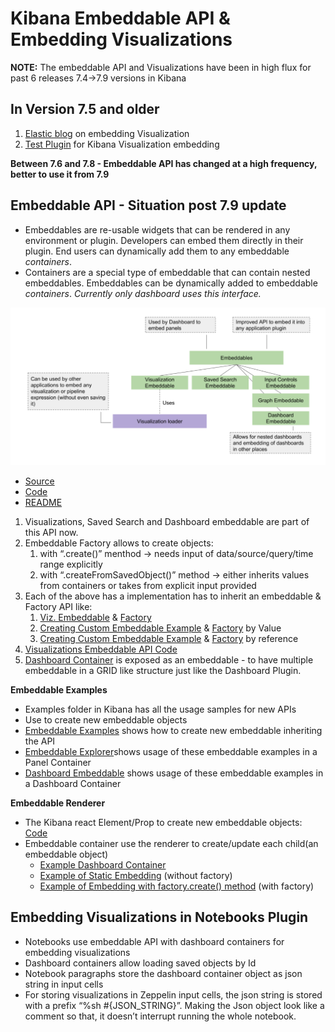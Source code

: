 # Kibana Embeddable API & Embedding Visualizations

**NOTE:** The embeddable API and Visualizations have been in high flux for past 6 releases 7.4→7.9 versions in Kibana

## **In Version 7.5 and older**

1. [Elastic blog](https://www.elastic.co/blog/developing-new-kibana-visualizations) on embedding Visualization
2. [Test Plugin](https://github.com/elastic/kibana/tree/7.5/test/plugin_functional/plugins/kbn_tp_visualize_embedding) for Kibana Visualization embedding

**Between 7.6 and 7.8 - Embeddable API has changed at a high frequency, better to use it from 7.9**

## **Embeddable API - Situation post 7.9 update**

- Embeddables are re-usable widgets that can be rendered in any environment or plugin. Developers can embed them directly in their plugin. End users can dynamically add them to any embeddable _containers_.
- Containers are a special type of embeddable that can contain nested embeddables. Embeddables can be dynamically added to embeddable _containers_. _Currently only dashboard uses this interface._

![Embeddable API](../../docs/dev/images/Embeddable_API.png)

* [Source](https://github.com/elastic/kibana/issues/19875)
* [Code](https://github.com/elastic/kibana/tree/master/src/plugins/embeddable)
* [README](https://github.com/elastic/kibana/blob/master/src/plugins/embeddable/README.md)

1. Visualizations, Saved Search and Dashboard embeddable are part of this API now.
2. Embeddable Factory allows to create objects:
   1. with “.create()” menthod → needs input of data/source/query/time range explicitly
   2. with “.createFromSavedObject()” method → either inherits values from containers or takes from explicit input provided
3. Each of the above has a implementation has to inherit an embeddable & Factory API like:
   1. [Viz. Embeddable](https://github.com/elastic/kibana/blob/master/src/plugins/visualizations/public/embeddable/visualize_embeddable.ts) & [Factory](https://github.com/elastic/kibana/blob/master/src/plugins/visualizations/public/embeddable/visualize_embeddable_factory.tsx)
   2. [Creating Custom Embeddable Example](https://github.com/elastic/kibana/blob/master/examples/embeddable_examples/public/multi_task_todo/multi_task_todo_embeddable.tsx) & [Factory](https://github.com/elastic/kibana/blob/master/examples/embeddable_examples/public/multi_task_todo/multi_task_todo_embeddable_factory.ts) by Value
   3. [Creating Custom Embeddable Example](https://github.com/elastic/kibana/blob/master/examples/embeddable_examples/public/todo/todo_ref_embeddable.tsx) & [Factory](https://github.com/elastic/kibana/blob/master/examples/embeddable_examples/public/todo/todo_ref_embeddable_factory.tsx) by reference
4. [Visualizations Embeddable API Code](https://github.com/streamich/kibana/tree/master/src/plugins/visualizations/public/embeddable)
5. [Dashboard Container](https://github.com/elastic/kibana/blob/master/src/plugins/dashboard/public/application/embeddable/dashboard_container.tsx) is exposed as an embeddable - to have multiple embeddable in a GRID like structure just like the Dashboard Plugin.

**Embeddable Examples**

- Examples folder in Kibana has all the usage samples for new APIs
- Use <EmbeddableRenderer/> to create new embeddable objects
- [Embeddable Examples](https://github.com/elastic/kibana/tree/master/examples/embeddable_examples) shows how to create new embeddable inheriting the API
- [Embeddable Explorer](https://github.com/elastic/kibana/tree/master/examples/embeddable_explorer)shows usage of these embeddable examples in a Panel Container
- [Dashboard Embeddable](https://github.com/elastic/kibana/tree/master/examples/dashboard_embeddable_examples) shows usage of these embeddable examples in a Dashboard Container

**Embeddable Renderer**

- The Kibana react Element/Prop to create new embeddable objects: [Code](https://github.com/elastic/kibana/blob/master/src/plugins/embeddable/public/lib/embeddables/embeddable_renderer.tsx)
- Embeddable container use the renderer to create/update each child(an embeddable object)
  - [Example Dashboard Container](https://github.com/elastic/kibana/blob/master/src/plugins/dashboard/public/application/embeddable/dashboard_container_by_value_renderer.tsx)
  - [Example of Static Embedding](https://github.com/elastic/kibana/blob/master/examples/embeddable_explorer/public/hello_world_embeddable_example.tsx#L59) (without factory)
  - [Example of Embedding with factory.create() method](https://github.com/elastic/kibana/blob/master/examples/embeddable_explorer/public/hello_world_embeddable_example.tsx#L73) (with factory)

## Embedding Visualizations in Notebooks Plugin

- Notebooks use embeddable API with dashboard containers for embedding visualizations
- Dashboard containers allow loading saved objects by Id
- Notebook paragraphs store the dashboard container object as json string in input cells
- For storing visualizations in Zeppelin input cells, the json string is stored with a prefix “%sh #{JSON_STRING}”. Making the Json object look like a comment so that, it doesn’t interrupt running the whole notebook.
